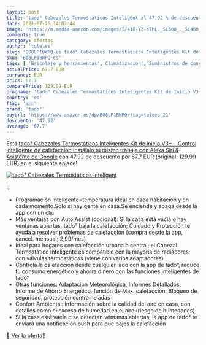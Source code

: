 ```yaml
---
layout: post
title: 'tado° Cabezales Termostáticos Inteligent al 47.92 % de descuento'
date: 2021-07-26 14:02:44
image: 'https://m.media-amazon.com/images/I/41X-YZ-sTML._SL500_._SL400_.jpg'
comments: true
category: ofertas
author: 'tole.es'
slug: 'B08LP1BWPQ-es tado° Cabezales Termostáticos Inteligentes Kit de Inicio...'
sku: 'B08LP1BWPQ-es'
tags: [ 'Bricolaje y herramientas','Climatización','Suministros de construcción','Termostatos','Termostatos y accesorios','alexa','tado°', ]
actualPrice: 67.7 EUR
currency: EUR
price: 67.7
comparePrice: 129.99 EUR
prodname: 'tado° Cabezales Termostáticos Inteligentes Kit de Inicio V3+ – Control inteligente de calefacción  Instálalo tú mismo  trabaja con Alexa  Siri & Asistente de Google'
country: 'es'
flag: '🇪🇸'
brand: 'tado°'
buyurl: 'https://www.amazon.es/dp/B08LP1BWPQ/?tag=tolees-21'
descuento: '47.92'
average: '67.7'
---
```


Está [tado° Cabezales Termostáticos Inteligentes Kit de Inicio V3+ – Control inteligente de calefacción  Instálalo tú mismo  trabaja con Alexa  Siri & Asistente de Google](https://www.amazon.es/dp/B08LP1BWPQ/?tag=tolees-21) con 47.92 de descuento por 67.7 EUR (original: 129.99 EUR) en el siguiente enlace!

[![tado° Cabezales Termostáticos Inteligent](https://m.media-amazon.com/images/I/41X-YZ-sTML._SL500_._SL400_.jpg)](https://www.amazon.es/dp/B08LP1BWPQ/?tag=tolees-21)

ℹ️:

- Programación Inteligente=temperatura ideal en cada habitación y en cada momento.Solo si hay gente en casa.Se enciende y apaga desde la app con un clic
- Más ventajas con Auto Assist (opcional): Si la casa está vacía o hay ventanas abiertas, tado° baja la calefacción; Cuidado y Protección te ayuda a resolver problemas de calefacción (compra desde la app, cancel. mensual; 2,99/mes)
- Ideal para hogares con calefacción urbana o central; el Cabezal Termostático Inteligente es compatible con la mayoría de radiadores con válvulas termostáticas (viene con varios adaptadores)
- Controla la calefacción desde cualquier lado con la app de tado°, reduce tu consumo energético y ahorra dinero con las funciones inteligentes de tado°
- Otras funciones: Adaptación Meteorológica, Informes Detallados, Informe de Ahorro Energético, función de Max. calefacción, Bloqueo de seguridad, protección contra heladas
- Confort Ambiental: Información sobre la calidad del aire en casa, con detalles como el exceso de humedad en el aire (riesgo de humedades)
- Si la casa está vacía o se detectan ventanas abiertas, la app de tado° te enviará una notificación push para que bajes la calefacción

[🛒 Ver la oferta!!](https://www.amazon.es/dp/B08LP1BWPQ/?tag=tolees-21)
